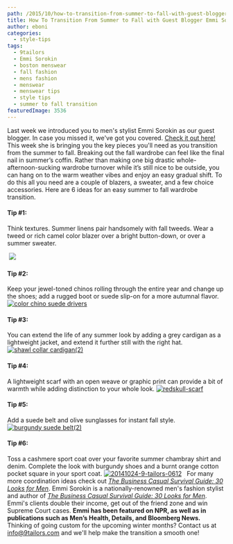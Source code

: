 ```yaml
---
path: /2015/10/how-to-transition-from-summer-to-fall-with-guest-blogger-emmi-sorokin/
title: How To Transition From Summer to Fall with Guest Blogger Emmi Sorokin
author: eboni
categories: 
  - style-tips
tags: 
  - 9tailors
  - Emmi Sorokin
  - boston menswear
  - fall fashion
  - mens fashion
  - menswear
  - menswear tips
  - style tips
  - summer to fall transition
featuredImage: 3536
---
```

Last week we introduced you to men's stylist Emmi Sorokin as our guest blogger. In case you missed it, we've got you covered. [Check it out here!](http://blog.9tailors.com/2015/10/meet-mens-fashion-stylist-guest-blogger-emmi-sorokin/) This week she is bringing you the key pieces you'll need as you transition from the summer to fall. Breaking out the fall wardrobe can feel like the final nail in summer’s coffin. Rather than making one big drastic whole-afternoon-sucking wardrobe turnover while it’s still nice to be outside, you can hang on to the warm weather vibes and enjoy an easy gradual shift. To do this all you need are a couple of blazers, a sweater, and a few choice accessories. Here are 6 ideas for an easy summer to fall wardrobe transition.

#### **Tip #1:**

Think textures. Summer linens pair handsomely with fall tweeds. Wear a tweed or rich camel color blazer over a bright button-down, or over a summer sweater.

 ![](https://s-media-cache-ak0.pinimg.com/736x/58/39/25/5839252965071656927ff351aa94d987.jpg) [](http://blog.9tailors.com/uploads/2015/10/20150526-9tailors-1466.jpg) 

#### **Tip #2:**

Keep your jewel-toned chinos rolling through the entire year and change up the shoes; add a rugged boot or suede slip-on for a more autumnal flavor. [![color chino suede drivers](http://blog.9tailors.com/uploads/color-chino-suede-drivers-698x1024.png)](http://blog.9tailors.com/uploads/2015/10/color-chino-suede-drivers.png)

#### **Tip #3:**

You can extend the life of any summer look by adding a grey cardigan as a lightweight jacket, and extend it further still with the right hat. [![shawl collar cardigan(2)](http://blog.9tailors.com/uploads/shawl-collar-cardigan2-1024x1024.jpg)](http://blog.9tailors.com/uploads/2015/10/shawl-collar-cardigan2.jpg)

#### **Tip #4:**

A lightweight scarf with an open weave or graphic print can provide a bit of warmth while adding distinction to your whole look. [![redskull-scarf](http://blog.9tailors.com/uploads/redskull-scarf-1024x778.jpg)](http://blog.9tailors.com/uploads/redskull-scarf.jpg)

#### **Tip #5:**

Add a suede belt and olive sunglasses for instant fall style. [![burgundy suede belt(2)](http://blog.9tailors.com/uploads/burgundy-suede-belt2-1024x629.jpg)](http://blog.9tailors.com/uploads/burgundy-suede-belt2.jpg)

#### **Tip #6:**

Toss a cashmere sport coat over your favorite summer chambray shirt and denim. Complete the look with burgundy shoes and a burnt orange cotton pocket square in your sport coat. [![20141024-9-tailors-0612](http://blog.9tailors.com/uploads/20141024-9-tailors-0612-1024x682.jpg)](http://blog.9tailors.com/uploads/2015/10/20141024-9-tailors-0612.jpg)   For many more coordination ideas check out [_The Business Casual Survival Guide: 30 Looks for Men_](http://www.amazon.com/The-Business-Casual-Survival-Guide/dp/0615925138/). Emmi Sorokin is a nationally-renowned men's fashion stylist and author of [_The Business Casual Survival Guide: 30 Looks for Men_](http://www.amazon.com/The-Business-Casual-Survival-Guide/dp/0615925138/). Emmi's clients double their income, get out of the friend zone and win Supreme Court cases. **Emmi has been featured on NPR, as well as in publications such as Men’s Health, Details, and Bloomberg News.** Thinking of going custom for the upcoming winter months? Contact us at info@9tailors.com and we'll help make the transition a smooth one!